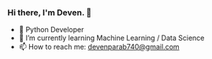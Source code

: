 ### Hi there, I'm Deven. 👋

- 👯 Python Developer
- 🌱 I’m currently learning Machine Learning / Data Science
- 📫 How to reach me: devenparab740@gmail.com
